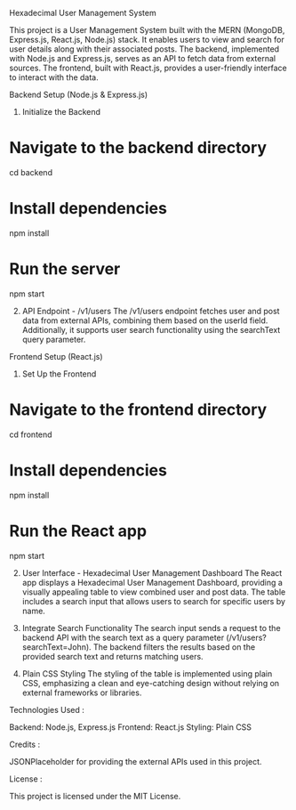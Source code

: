 Hexadecimal User Management System

This project is a User Management System built with the MERN (MongoDB, Express.js, React.js, Node.js) stack. It enables users to view and search for user details along with their associated posts. The backend, implemented with Node.js and Express.js, serves as an API to fetch data from external sources. The frontend, built with React.js, provides a user-friendly interface to interact with the data.

Backend Setup (Node.js & Express.js)

1. Initialize the Backend

# Navigate to the backend directory
cd backend

# Install dependencies
npm install

# Run the server
npm start

2. API Endpoint - /v1/users
The /v1/users endpoint fetches user and post data from external APIs, combining them based on the userId field. Additionally, it supports user search functionality using the searchText query parameter.

Frontend Setup (React.js)

1. Set Up the Frontend
# Navigate to the frontend directory
cd frontend

# Install dependencies
npm install

# Run the React app
npm start

2. User Interface - Hexadecimal User Management Dashboard
The React app displays a Hexadecimal User Management Dashboard, providing a visually appealing table to view combined user and post data. The table includes a search input that allows users to search for specific users by name.

3. Integrate Search Functionality
The search input sends a request to the backend API with the search text as a query parameter (/v1/users?searchText=John). The backend filters the results based on the provided search text and returns matching users.

4. Plain CSS Styling
The styling of the table is implemented using plain CSS, emphasizing a clean and eye-catching design without relying on external frameworks or libraries.


Technologies Used :

Backend: Node.js, Express.js
Frontend: React.js
Styling: Plain CSS

Credits :

JSONPlaceholder for providing the external APIs used in this project.

License :

This project is licensed under the MIT License.
